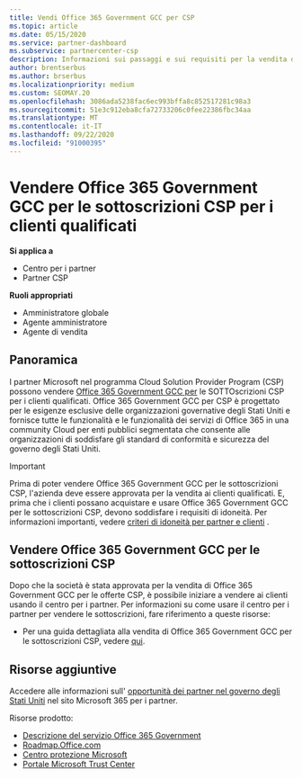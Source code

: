 ```yaml
---
title: Vendi Office 365 Government GCC per CSP
ms.topic: article
ms.date: 05/15/2020
ms.service: partner-dashboard
ms.subservice: partnercenter-csp
description: Informazioni sui passaggi e sui requisiti per la vendita di sottoscrizioni a Office 365 Government GCC per CSP per i clienti qualificati Stati Uniti governativi o i terzisti.
author: brentserbus
ms.author: brserbus
ms.localizationpriority: medium
ms.custom: SEOMAY.20
ms.openlocfilehash: 3086ada5238fac6ec993bffa8c852517281c98a3
ms.sourcegitcommit: 51e3c912eba8cfa72733206c0fee22386fbc34aa
ms.translationtype: MT
ms.contentlocale: it-IT
ms.lasthandoff: 09/22/2020
ms.locfileid: "91000395"
---
```

# <a name="sell-office-365-government-gcc-for-csp-subscriptions-to-qualified-customers"></a>Vendere Office 365 Government GCC per le sottoscrizioni CSP per i clienti qualificati

**Si applica a**

- Centro per i partner
- Partner CSP

**Ruoli appropriati**

- Amministratore globale
- Agente amministratore
- Agente di vendita

## <a name="overview"></a>Panoramica

I partner Microsoft nel programma Cloud Solution Provider Program (CSP) possono vendere [Office 365 Government GCC per](https://www.microsoft.com/microsoft-365/partners/governmentforCSP) le SOTTOscrizioni CSP per i clienti qualificati. Office 365 Government GCC per CSP è progettato per le esigenze esclusive delle organizzazioni governative degli Stati Uniti e fornisce tutte le funzionalità e le funzionalità dei servizi di Office 365 in una community Cloud per enti pubblici segmentata che consente alle organizzazioni di soddisfare gli standard di conformità e sicurezza del governo degli Stati Uniti. 

>[!IMPORTANT] 
>Prima di poter vendere Office 365 Government GCC per le sottoscrizioni CSP, l'azienda deve essere approvata per la vendita ai clienti qualificati. E, prima che i clienti possano acquistare e usare Office 365 Government GCC per le sottoscrizioni CSP, devono soddisfare i requisiti di idoneità. Per informazioni importanti, vedere [criteri di idoneità per partner e clienti](csp-gcc-validate.md) .


## <a name="sell-office-365-government-gcc-for-csp-subscriptions"></a>Vendere Office 365 Government GCC per le sottoscrizioni CSP

Dopo che la società è stata approvata per la vendita di Office 365 Government GCC per le offerte CSP, è possibile iniziare a vendere ai clienti usando il centro per i partner. Per informazioni su come usare il centro per i partner per vendere le sottoscrizioni, fare riferimento a queste risorse: 

-   Per una guida dettagliata alla vendita di Office 365 Government GCC per le sottoscrizioni CSP, vedere [qui](https://go.microsoft.com/fwlink/?linkid=2007323).  


## <a name="additional-resources"></a>Risorse aggiuntive

Accedere alle informazioni sull' [opportunità dei partner nel governo degli Stati Uniti](https://www.microsoft.com/microsoft-365/partners/governmentforCSP) nel sito Microsoft 365 per i partner.

Risorse prodotto:

- [Descrizione del servizio Office 365 Government](/office365/servicedescriptions/office-365-platform-service-description/office-365-us-government/office-365-us-government)
- [Roadmap.Office.com](https://products.office.com/business/office-365-roadmap)
- [Centro protezione Microsoft](https://www.microsoft.com/TrustCenter/)
- [Portale Microsoft Trust Center](https://aka.ms/STP)
